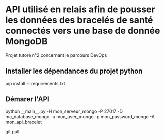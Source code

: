 # API utilisé en relais afin de pousser les données des bracelés de santé connectés vers une base de donnée MongoDB
Projet tutoré n°2 concernant le parcours DevOps

## Installer les dépendances du projet python
pip install -r requirements.txt

## Démarer l'API 
python \_\_main\_\_.py -H mon_serveur_mongo -P 27017 -D ma_database_mongo -u mon_user_mongo -p mon_password_mongo -A mon_api_bracelet

git pull


